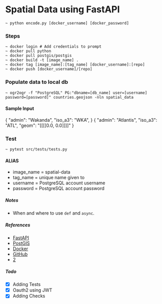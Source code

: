 # Spatial Data using FastAPI

```
~ python encode.py [docker_username] [docker_password]
```

### Steps

```
~ docker login # Add credentials to prompt
~ docker pull python
~ docker pull postgis/postgis
~ docker build -t [image_name] .
~ docker tag [image_name]:[tag_name] [docker_username]:[repo]
~ docker push [docker_username]/[repo]
```

### Populate data to local db

```
~ ogr2ogr -f "PostgreSQL" PG:"dbname=[db_name] user=[username] password=[password]" countries.geojson -nln spatial_data
```

#### Sample Input

{
"admin": "Wakanda",
"iso_a3": "WKA",
}
{
"admin": "Atlantis",
"iso_a3": "ATL",
"geom": "[[[[0.0, 0.0]]]]"
}

### Test

```
~ pytest src/tests/tests.py
```

#### ALIAS

- image_name = spatial-data
- tag_name = unique name given to
- username = PostgreSQL account username
- password = PostgreSQL account password

##### Notes

- When and where to use `def` and `async`.

##### References

- [FastAPI](https://www.fastapitutorial.com/)
- [PostGIS](http://postgis.net/)
- [Docker](https://testdriven.io/blog/fastapi-crud/)
- [GitHub](https://github.com/nofoobar/JobBoard-Fastapi/blob/main/backend/tests/conftest.py)
- [2](https://github.com/jordaneremieff/django-fastapi-example/blob/main/django_fastapi/project/settings.py)

##### Todo

- [x] Adding Tests
- [x] Oauth2 using JWT
- [x] Adding Checks
